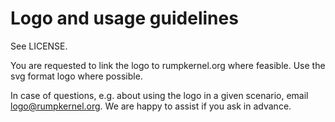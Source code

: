 Logo and usage guidelines
=========================

See LICENSE.

You are requested to link the logo to rumpkernel.org where feasible.
Use the svg format logo where possible.

In case of questions, e.g. about using the logo in a given scenario,
email logo@rumpkernel.org.  We are happy to assist if you ask in advance.
